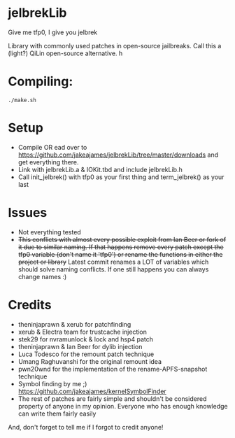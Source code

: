 # jelbrekLib
Give me tfp0, I give you jelbrek

Library with commonly used patches in open-source jailbreaks. Call this a (light?) QiLin open-source alternative.
h
# Compiling:

    ./make.sh
    
# Setup

- Compile OR ead over to https://github.com/jakeajames/jelbrekLib/tree/master/downloads and get everything there. 
- Link with jelbrekLib.a & IOKit.tbd and include jelbrekLib.h
- Call init_jelbrek() with tfp0 as your first thing and term_jelbrek() as your last

# Issues

- Not everything tested
- ~~This conflicts with almost every possible exploit from Ian Beer or fork of it due to similar naming. If that happens remove every patch except the tfp0 variable (don't name it 'tfp0') or rename the functions in either the project or library~~ Latest commit renames a LOT of variables which should solve naming conflicts. If one still happens you can always change names :)

# Credits

- theninjaprawn & xerub for patchfinding
- xerub & Electra team for trustcache injection
- stek29 for nvramunlock & lock and hsp4 patch
- theninjaprawn & Ian Beer for dylib injection
- Luca Todesco for the remount patch technique
- Umang Raghuvanshi for the original remount idea
- pwn20wnd for the implementation of the rename-APFS-snapshot technique
- Symbol finding by me ;) https://github.com/jakeajames/kernelSymbolFinder
- The rest of patches are fairly simple and shouldn't be considered property of anyone in my opinion. Everyone who has enough knowledge can write them fairly easily

And, don't forget to tell me if I forgot to credit anyone!

